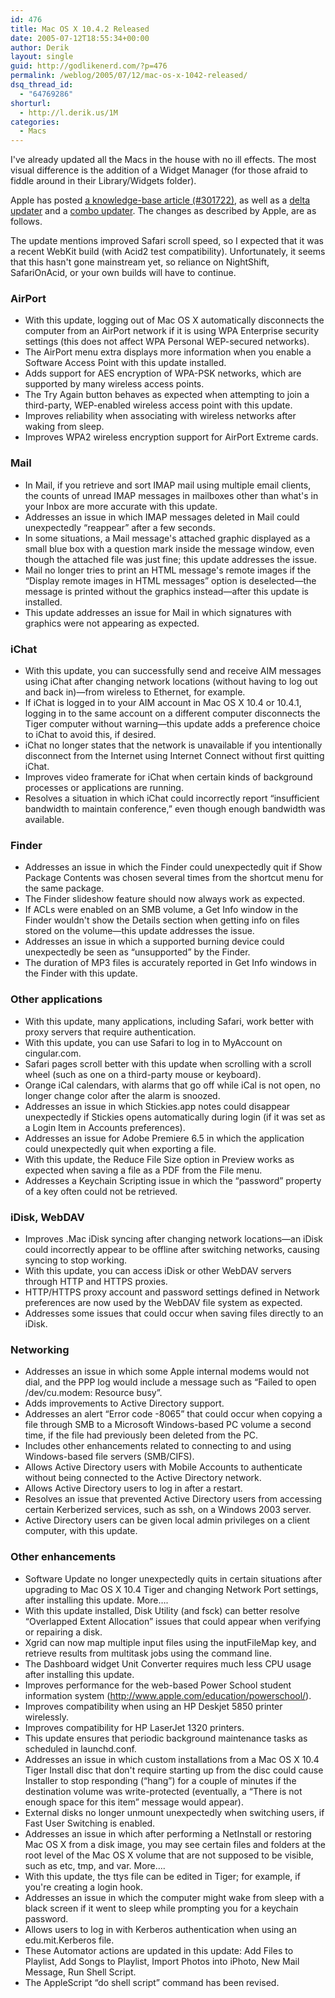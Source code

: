 ```yaml
---
id: 476
title: Mac OS X 10.4.2 Released
date: 2005-07-12T18:55:34+00:00
author: Derik
layout: single
guid: http://godlikenerd.com/?p=476
permalink: /weblog/2005/07/12/mac-os-x-1042-released/
dsq_thread_id:
  - "64769286"
shorturl:
  - http://l.derik.us/1M
categories:
  - Macs
---
```

I've already updated all the Macs in the house with no ill effects. The most visual difference is the addition of a Widget Manager (for those afraid to fiddle around in their Library/Widgets folder).

Apple has posted [a knowledge-base article (#301722)](http://docs.info.apple.com/article.html?artnum=301722), as well as a [delta updater](http://www.apple.com/support/downloads/macosxupdate1042.html) and a [combo updater](http://www.apple.com/support/downloads/macosxupdate1042combo.html). The changes as described by Apple, are as follows.

The update mentions improved Safari scroll speed, so I expected that it was a recent WebKit build (with Acid2 test compatibility). Unfortunately, it seems that this hasn't gone mainstream yet, so reliance on NightShift, SafariOnAcid, or your own builds will have to continue. <!--more-->

### AirPort

  * With this update, logging out of Mac OS X automatically disconnects the computer from an AirPort network if it is using WPA Enterprise security settings (this does not affect WPA Personal WEP-secured networks).
  * The AirPort menu extra displays more information when you enable a Software Access Point with this update installed.
  * Adds support for AES encryption of WPA-PSK networks, which are supported by many wireless access points.
  * The Try Again button behaves as expected when attempting to join a third-party, WEP-enabled wireless access point with this update.
  * Improves reliability when associating with wireless networks after waking from sleep.
  * Improves WPA2 wireless encryption support for AirPort Extreme cards.

### Mail

  * In Mail, if you retrieve and sort IMAP mail using multiple email clients, the counts of unread IMAP messages in mailboxes other than what's in your Inbox are more accurate with this update.
  * Addresses an issue in which IMAP messages deleted in Mail could unexpectedly &#8220;reappear&#8221; after a few seconds.
  * In some situations, a Mail message's attached graphic displayed as a small blue box with a question mark inside the message window, even though the attached file was just fine; this update addresses the issue.
  * Mail no longer tries to print an HTML message's remote images if the &#8220;Display remote images in HTML messages&#8221; option is deselected&mdash;the message is printed without the graphics instead&mdash;after this update is installed.
  * This update addresses an issue for Mail in which signatures with graphics were not appearing as expected.

### iChat

  * With this update, you can successfully send and receive AIM messages using iChat after changing network locations (without having to log out and back in)&mdash;from wireless to Ethernet, for example.
  * If iChat is logged in to your AIM account in Mac OS X 10.4 or 10.4.1, logging in to the same account on a different computer disconnects the Tiger computer without warning&mdash;this update adds a preference choice to iChat to avoid this, if desired.
  * iChat no longer states that the network is unavailable if you intentionally disconnect from the Internet using Internet Connect without first quitting iChat.
  * Improves video framerate for iChat when certain kinds of background processes or applications are running.
  * Resolves a situation in which iChat could incorrectly report &#8220;insufficient bandwidth to maintain conference,&#8221; even though enough bandwidth was available.

### Finder

  * Addresses an issue in which the Finder could unexpectedly quit if Show Package Contents was chosen several times from the shortcut menu for the same package.
  * The Finder slideshow feature should now always work as expected.
  * If ACLs were enabled on an SMB volume, a Get Info window in the Finder wouldn't show the Details section when getting info on files stored on the volume&mdash;this update addresses the issue.
  * Addresses an issue in which a supported burning device could unexpectedly be seen as &#8220;unsupported&#8221; by the Finder.
  * The duration of MP3 files is accurately reported in Get Info windows in the Finder with this update.

### Other applications

  * With this update, many applications, including Safari, work better with proxy servers that require authentication.
  * With this update, you can use Safari to log in to MyAccount on cingular.com.
  * Safari pages scroll better with this update when scrolling with a scroll wheel (such as one on a third-party mouse or keyboard).
  * Orange iCal calendars, with alarms that go off while iCal is not open, no longer change color after the alarm is snoozed.
  * Addresses an issue in which Stickies.app notes could disappear unexpectedly if Stickies opens automatically during login (if it was set as a Login Item in Accounts preferences).
  * Addresses an issue for Adobe Premiere 6.5 in which the application could unexpectedly quit when exporting a file.
  * With this update, the Reduce File Size option in Preview works as expected when saving a file as a PDF from the File menu.
  * Addresses a Keychain Scripting issue in which the &#8220;password&#8221; property of a key often could not be retrieved.

### iDisk, WebDAV

  * Improves .Mac iDisk syncing after changing network locations&mdash;an iDisk could incorrectly appear to be offline after switching networks, causing syncing to stop working.
  * With this update, you can access iDisk or other WebDAV servers through HTTP and HTTPS proxies.
  * HTTP/HTTPS proxy account and password settings defined in Network preferences are now used by the WebDAV file system as expected.
  * Addresses some issues that could occur when saving files directly to an iDisk.

### Networking

  * Addresses an issue in which some Apple internal modems would not dial, and the PPP log would include a message such as &#8220;Failed to open /dev/cu.modem: Resource busy&#8221;.
  * Adds improvements to Active Directory support.
  * Addresses an alert &#8220;Error code -8065&#8221; that could occur when copying a file through SMB to a Microsoft Windows-based PC volume a second time, if the file had previously been deleted from the PC.
  * Includes other enhancements related to connecting to and using Windows-based file servers (SMB/CIFS).
  * Allows Active Directory users with Mobile Accounts to authenticate without being connected to the Active Directory network.
  * Allows Active Directory users to log in after a restart.
  * Resolves an issue that prevented Active Directory users from accessing certain Kerberized services, such as ssh, on a Windows 2003 server.
  * Active Directory users can be given local admin privileges on a client computer, with this update.

### Other enhancements

  * Software Update no longer unexpectedly quits in certain situations after upgrading to Mac OS X 10.4 Tiger and changing Network Port settings, after installing this update. More&#8230;.
  * With this update installed, Disk Utility (and fsck) can better resolve &#8220;Overlapped Extent Allocation&#8221; issues that could appear when verifying or repairing a disk.
  * Xgrid can now map multiple input files using the inputFileMap key, and retrieve results from multitask jobs using the command line.
  * The Dashboard widget Unit Converter requires much less CPU usage after installing this update.
  * Improves performance for the web-based Power School student information system (http://www.apple.com/education/powerschool/).
  * Improves compatibility when using an HP Deskjet 5850 printer wirelessly.
  * Improves compatibility for HP LaserJet 1320 printers.
  * This update ensures that periodic background maintenance tasks as scheduled in launchd.conf.
  * Addresses an issue in which custom installations from a Mac OS X 10.4 Tiger Install disc that don't require starting up from the disc could cause Installer to stop responding (&#8220;hang&#8221;) for a couple of minutes if the destination volume was write-protected (eventually, a &#8220;There is not enough space for this item&#8221; message would appear).
  * External disks no longer unmount unexpectedly when switching users, if Fast User Switching is enabled.
  * Addresses an issue in which after performing a NetInstall or restoring Mac OS X from a disk image, you may see certain files and folders at the root level of the Mac OS X volume that are not supposed to be visible, such as etc, tmp, and var. More&#8230;.
  * With this update, the ttys file can be edited in Tiger; for example, if you're creating a login hook.
  * Addresses an issue in which the computer might wake from sleep with a black screen if it went to sleep while prompting you for a keychain password.
  * Allows users to log in with Kerberos authentication when using an edu.mit.Kerberos file.
  * These Automator actions are updated in this update: Add Files to Playlist, Add Songs to Playlist, Import Photos into iPhoto, New Mail Message, Run Shell Script.
  * The AppleScript &#8220;do shell script&#8221; command has been revised.